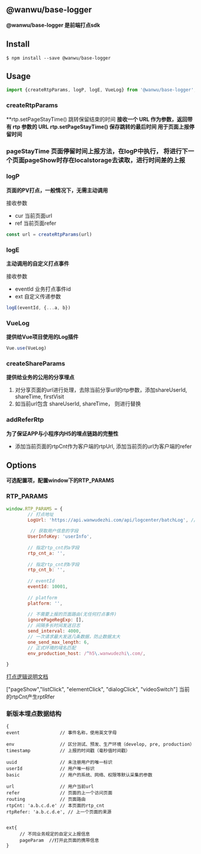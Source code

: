 ## @wanwu/base-logger

**@wanwu/base-logger 是前端打点sdk**

## Install

``` shell
$ npm install --save @wanwu/base-logger
```

## Usage

```js
import {createRtpParams, logP, logE, VueLog} from '@wanwu/base-logger';
```


### createRtpParams
**rtp.setPageStayTime() 跳转保留结束的时间
**接收一个 URL 作为参数，返回带有 rtp 参数的 URL**
**rtp.setPageStayTime() 保存跳转的最后时间 用于页面上报停留时间**
### pageStayTime 页面停留时间上报方法，在logP中执行， 将进行下一个页面pageShow时存在localstorage去读取，进行时间差的上报
### logP

**页面的PV打点，一般情况下，无需主动调用**

接收参数
+ cur 当前页面url
+ ref 当前页面refer

```js
const url = createRtpParams(url)
```

### logE

**主动调用的自定义打点事件**

接收参数
+ eventId 业务打点事件id
+ ext     自定义传递参数

```js
logE(eventId, {...a, b})
```

### VueLog
**提供给Vue项目使用的Log插件**

```js
Vue.use(VueLog)
```

### createShareParams
**提供给业务的公用的分享埋点** 
1. 对分享页面的url进行处理，去除当前分享url的rtp参数，添加shareUserId, shareTime, firstVisit
2. 如当前url包含 shareUserId, shareTime， 则进行替换

### addReferRtp
**为了保证APP与小程序内H5的埋点链路的完整性**
- 添加当前页面的rtpCnt作为客户端的rtpUrl, 添加当前页的url为客户端的refer

## Options

**可选配置项，配置window下的RTP_PARAMS**

### RTP_PARAMS

```js
window.RTP_PARAMS = {
        // 打点地址
        LogUrl: 'https://api.wanwudezhi.com/api/logcenter/batchLog', // 批量
    
         // 获取用户信息的字段 
        UserInfoKey: 'userInfo',
    
        // 指定rtp_cnt的a字段
        rtp_cnt_a: '',
    
        // 指定rtp_cnt的b字段
        rtp_cnt_b: '',
    
        // eventId
        eventId: 10001,
    
        // platform
        platform: '',
    
        // 不需要上报的页面路由(无任何打点事件)
        ignorePageRegExp: [],
        // 间隔多长时间发送日志
        send_interval: 4000,
        // 一次请求最大发送几条数据，防止数据太大
        one_send_max_length: 6,
        // 正式环境的域名匹配
        env_production_host: /^h5\.wanwudezhi\.com/,
      
}        

```

[打点逻辑说明文档](http://wiki.wanwudezhi.com/document/index?document_id=146)

["pageShow","listClick", "elementClick", "dialogClick", "videoSwitch"] 当前的rtpCnt产生rptRfer
### 新版本埋点数据结构
```
{
event               // 事件名称，使用英文字母

env                 // 区分测试、预发、生产环境（develop, pre, production）
timestamp           // 上报的时间戳（毫秒值时间戳）

uuid                // 未注册用户的唯一标识
userId              // 用户唯一标识
basic               // 用户的系统、网络、权限等默认采集的参数

url                 // 用户当前url
refer               // 页面的上一个访问页面    
routing             // 页面路由
rtpCnt: 'a.b.c.d.e' // 本页面的rtp_cnt
rtpRefer: 'a.b.c.d.e', // 上一个页面的来源


ext{    
     // 不同业务规定的自定义上报信息
     pageParam  //打开此页面的携带信息
}
```


